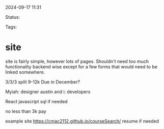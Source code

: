 
2024-09-17 11:31

Status:

Tags:

# site

site is fairly simple, however lots of pages. Shouldn't need too much functionality backend wise except for a few forms that would need to be linked somewhere.

3/3/3 split 9-12k Due in December?

Myiah: designer
austin and i: developers

React
javascript
sql if needed

no less than 3k pay

example site
https://cmac2112.github.io/courseSearch/
resume if needed
